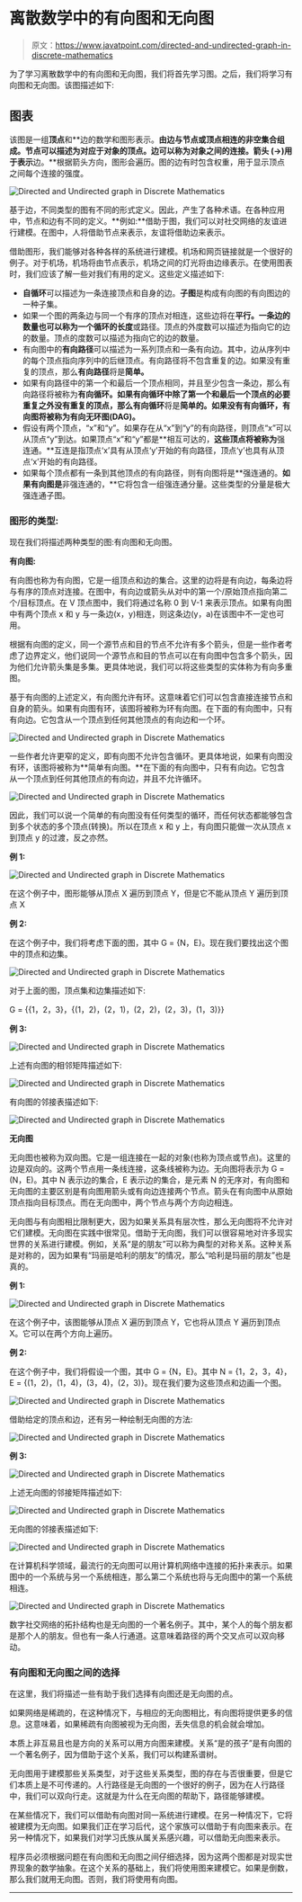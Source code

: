 # 离散数学中的有向图和无向图

> 原文：<https://www.javatpoint.com/directed-and-undirected-graph-in-discrete-mathematics>

为了学习离散数学中的有向图和无向图，我们将首先学习图。之后，我们将学习有向图和无向图。该图描述如下:

## 图表

该图是一组**顶点**和**边的数学和图形表示。**由边与节点或顶点相连的非空集合组成。**节点**可以描述为对应于对象的顶点。**边**可以称为对象之间的连接。**箭头** (→)用于表示**边。**根据箭头方向，图形会遍历。图的边有时包含权重，用于显示顶点之间每个连接的强度。

![Directed and Undirected graph in Discrete Mathematics](img/5337d9b4780ebd62c3849d0c862819d1.png)

基于边，不同类型的图有不同的形式定义。因此，产生了各种术语。在各种应用中，节点和边有不同的定义。**例如:**借助于图，我们可以对社交网络的友谊进行建模。在图中，人将借助节点来表示，友谊将借助边来表示。

借助图形，我们能够对各种各样的系统进行建模。机场和网页链接就是一个很好的例子。对于机场，机场将由节点表示，机场之间的灯光将由边缘表示。在使用图表时，我们应该了解一些对我们有用的定义。这些定义描述如下:

*   **自循环**可以描述为一条连接顶点和自身的边。**子图**是构成有向图的有向图边的一种子集。
*   如果一个图的两条边与同一个有序的顶点对相连，这些边将在**平行。**一条边的数量也可以称为**一个循环的长度**或路径。顶点的外度数可以描述为指向它的边的数量。顶点的度数可以描述为指向它的边的数量。
*   有向图中的**有向路径**可以描述为一系列顶点和一条有向边。其中，边从序列中的每个顶点指向序列中的后继顶点。有向路径将不包含重复的边。如果没有重复的顶点，那么**有向路径**将是**简单。**
*   如果有向路径中的第一个和最后一个顶点相同，并且至少包含一条边，那么有向路径将被称为**有向循环。**如果有向循环中除了第一个和最后一个顶点的必要重复之外没有重复的顶点，那么**有向循环**将是**简单的。**如果没有有向循环，有向图将被称为**有向无环图(DAG)。**
*   假设有两个顶点，“x”和“y”。如果存在从“x”到“y”的有向路径，则顶点“x”可以从顶点“y”到达。如果顶点“x”和“y”都是**相互可达的，**这些顶点将被称为**强连通。**互连是指顶点‘x’具有从顶点‘y’开始的有向路径，顶点‘y’也具有从顶点‘x’开始的有向路径。
*   如果每个顶点都有一条到其他顶点的有向路径，则有向图将是**强连通的。**如果有向图是**非强连通的，**它将包含一组强连通分量。这些类型的分量是极大强连通子图。

### 图形的类型:

现在我们将描述两种类型的图:有向图和无向图。

**有向图:**

有向图也称为有向图，它是一组顶点和边的集合。这里的边将是有向边，每条边将与有序的顶点对连接。在图中，有向边或箭头从对中的第一个/原始顶点指向第二个/目标顶点。在 V 顶点图中，我们将通过名称 0 到 V-1 来表示顶点。如果有向图中有两个顶点 x 和 y 与一条边(x，y)相连，则这条边(y，a)在该图中不一定也可用。

根据有向图的定义，同一个源节点和目的节点不允许有多个箭头，但是一些作者考虑了边界定义，他们说同一个源节点和目的节点可以在有向图中包含多个箭头，因为他们允许箭头集是多集。更具体地说，我们可以将这些类型的实体称为有向多重图。

基于有向图的上述定义，有向图允许有环。这意味着它们可以包含直接连接节点和自身的箭头。如果有向图有环，该图将被称为环有向图。在下面的有向图中，只有有向边。它包含从一个顶点到任何其他顶点的有向边和一个环。

![Directed and Undirected graph in Discrete Mathematics](img/d1949e3b0ea61bfb07d650330ea9389b.png)

一些作者允许更窄的定义，即有向图不允许包含循环。更具体地说，如果有向图没有环，该图将被称为**简单有向图。**在下面的有向图中，只有有向边。它包含从一个顶点到任何其他顶点的有向边，并且不允许循环。

![Directed and Undirected graph in Discrete Mathematics](img/34c686d0edf9e1031099e053edb6e42b.png)

因此，我们可以说一个简单的有向图没有任何类型的循环，而任何状态都能够包含到多个状态的多个顶点(转换)。所以在顶点 x 和 y 上，有向图只能做一次从顶点 x 到顶点 y 的过渡，反之亦然。

**例 1:**

![Directed and Undirected graph in Discrete Mathematics](img/87449f85265d41e26abcee51fd88874f.png)

在这个例子中，图形能够从顶点 X 遍历到顶点 Y，但是它不能从顶点 Y 遍历到顶点 X

**例 2:**

在这个例子中，我们将考虑下面的图，其中 G = {N，E}。现在我们要找出这个图中的顶点和边集。

![Directed and Undirected graph in Discrete Mathematics](img/e38268b223cac1f25c927a184ead6585.png)

对于上面的图，顶点集和边集描述如下:

G = {{1，2，3}，{(1，2)，(2，1)，(2，2)，(2，3)，(1，3)}}

**例 3:**

![Directed and Undirected graph in Discrete Mathematics](img/21141eda7a1a972515f7ff6411250232.png)

上述有向图的相邻矩阵描述如下:

![Directed and Undirected graph in Discrete Mathematics](img/25e30d75a25162f35fbd5ee38353bc32.png)

有向图的邻接表描述如下:

![Directed and Undirected graph in Discrete Mathematics](img/d1c8af3bb22173a97f0cd5091d5e3b98.png)

**无向图**

无向图也被称为双向图。它是一组连接在一起的对象(也称为顶点或节点)。这里的边是双向的。这两个节点用一条线连接，这条线被称为边。无向图将表示为 G = (N，E)。其中 N 表示边的集合，E 表示边的集合，是元素 N 的无序对，有向图和无向图的主要区别是有向图用箭头或有向边连接两个节点。箭头在有向图中从原始顶点指向目标顶点。而在无向图中，两个节点与两个方向边相连。

无向图与有向图相比限制更大，因为如果关系具有层次性，那么无向图将不允许对它们建模。无向图在实践中很常见。借助于无向图，我们可以很容易地对许多现实世界的关系进行建模。例如，关系“是的朋友”可以称为典型的对称关系。这种关系是对称的，因为如果有“玛丽是哈利的朋友”的情况，那么“哈利是玛丽的朋友”也是真的。

**例 1:**

![Directed and Undirected graph in Discrete Mathematics](img/c549b232b4480a5e1ad79a8a0541a122.png)

在这个例子中，该图能够从顶点 X 遍历到顶点 Y，它也将从顶点 Y 遍历到顶点 X。它可以在两个方向上遍历。

**例 2:**

在这个例子中，我们将假设一个图，其中 G = {N，E}。其中 N = {1，2，3，4}，E = {(1，2)，(1，4)，(3，4)，(2，3)}。现在我们要为这些顶点和边画一个图。

![Directed and Undirected graph in Discrete Mathematics](img/4b6d34aedf728889fc4cbb4d5460cf54.png)

借助给定的顶点和边，还有另一种绘制无向图的方法:

![Directed and Undirected graph in Discrete Mathematics](img/2d5aa156edbc5a777be07ab2cb5782ab.png)

**例 3:**

![Directed and Undirected graph in Discrete Mathematics](img/ca22e2a34a44c27d1441a3af79e9397b.png)

上述无向图的邻接矩阵描述如下:

![Directed and Undirected graph in Discrete Mathematics](img/62d16619204f8aad0c3b5a82ed9608e8.png)

无向图的邻接表描述如下:

![Directed and Undirected graph in Discrete Mathematics](img/ccf22832cbfe5582b8c60196799f74ff.png)

在计算机科学领域，最流行的无向图可以用计算机网络中连接的拓扑来表示。如果图中的一个系统与另一个系统相连，那么第二个系统也将与无向图中的第一个系统相连。

![Directed and Undirected graph in Discrete Mathematics](img/f40f81bd0761e7f8dbbf997e9976df21.png)

数字社交网络的拓扑结构也是无向图的一个著名例子。其中，某个人的每个朋友都是那个人的朋友。但也有一条人行通道。这意味着路径的两个交叉点可以双向移动。

### 有向图和无向图之间的选择

在这里，我们将描述一些有助于我们选择有向图还是无向图的点。

如果网络是稀疏的，在这种情况下，与相应的无向图相比，有向图将提供更多的信息。这意味着，如果稀疏有向图被视为无向图，丢失信息的机会就会增加。

本质上非互易且也是方向的关系可以用方向图来建模。关系“是的孩子”是有向图的一个著名例子，因为借助于这个关系，我们可以构建系谱树。

无向图用于建模那些关系类型，对于这些关系类型，图的存在与否很重要，但是它们本质上是不可传递的。人行路径是无向图的一个很好的例子，因为在人行路径中，我们可以双向行走。这就是为什么在无向图的帮助下，路径能够建模。

在某些情况下，我们可以借助有向图对同一系统进行建模。在另一种情况下，它将被建模为无向图。如果我们正在学习后代，这个家族可以借助于有向图来表示。在另一种情况下，如果我们对学习氏族从属关系感兴趣，可以借助无向图来表示。

程序员必须根据问题在有向图和无向图之间仔细选择，因为这两个图都是对现实世界现象的数学抽象。在这个关系的基础上，我们将使用图来建模它。如果是倒数，那么我们就用无向图。否则，我们将使用有向图。

* * *